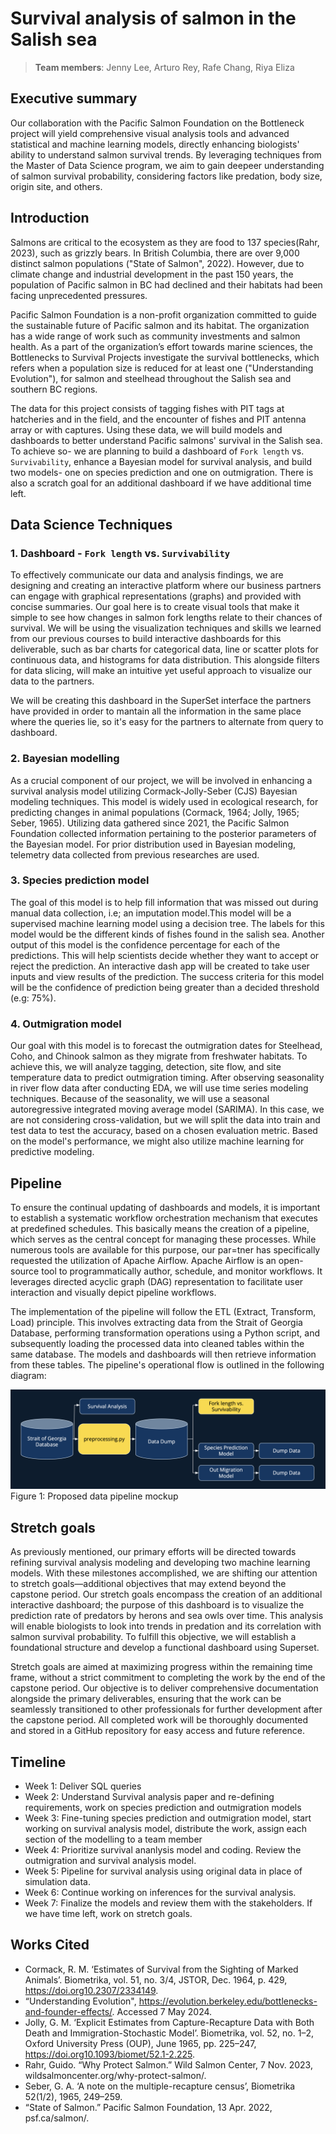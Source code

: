 # Survival analysis of salmon in the Salish sea
> **Team members**: Jenny Lee, Arturo Rey, Rafe Chang, Riya Eliza

## Executive summary
Our collaboration with the Pacific Salmon Foundation on the Bottleneck project will yield comprehensive visual analysis tools and advanced statistical and machine learning models, directly enhancing biologists' ability to understand salmon survival trends. By leveraging techniques from the Master of Data Science program, we aim to gain deepeer understanding of salmon survival probability, considering factors like predation, body size, origin site, and others.

## Introduction
Salmons are critical to the ecosystem as they are food to 137 species(Rahr, 2023), such as grizzly bears. In British Columbia, there are over 9,000 distinct salmon populations ("State of Salmon", 2022). However, due to climate change and industrial development in the past 150 years, the population of Pacific salmon in BC had declined and their habitats had been facing unprecedented pressures. 

Pacific Salmon Foundation is a non-profit organization committed to guide the sustainable future of Pacific salmon and its habitat. The organization has a wide range of work such as community investments and salmon health. As a part of the organization’s effort towards marine sciences, the Bottlenecks to Survival Projects investigate the survival bottlenecks, which refers when a population size is reduced for at least one ("Understanding Evolution"), for salmon and steelhead throughout the Salish sea and southern BC regions. 

The data for this project consists of tagging fishes with PIT tags at hatcheries and in the field, and the encounter of fishes and PIT antenna array or with captures. Using these data, we will build models and dashboards to better understand Pacific salmons' survival in the Salish sea. To achieve so- we are planning to build a dashboard of `Fork length` vs. `Survivability`, enhance a Bayesian model for survival analysis, and build two models- one on species prediction and one on outmigration. There is also a scratch goal for an additional dashboard if we have additional time left.

## Data Science Techniques
### 1. Dashboard - `Fork length` vs. `Survivability`
To effectively communicate our data and analysis findings, we are designing and creating an interactive platform where our business partners can engage with graphical representations (graphs) and provided with concise summaries. Our goal here is to create visual tools that make it simple to see how changes in salmon fork lengths relate to their chances of survival. We will be using the visualization techniques and skills we learned from our previous courses to build interactive dashboards for this deliverable, such as bar charts for categorical data, line or scatter plots for continuous data, and histograms for data distribution. This alongside filters for data slicing, will make an intuitive yet useful approach to visualize our data to the partners.

We will be creating this dashboard in the SuperSet interface the partners have provided in order to mantain all the information in the same place where the queries lie, so it's easy for the partners to alternate from query to dashboard.

### 2. Bayesian modelling
As a crucial component of our project, we will be involved in enhancing a survival analysis model utilizing Cormack-Jolly-Seber (CJS) Bayesian modeling techniques. This model is widely used in ecological research, for predicting changes in animal populations (Cormack, 1964; Jolly, 1965; Seber, 1965). Utilizing data gathered since 2021, the Pacific Salmon Foundation collected information pertaining to the posterior parameters of the Bayesian model. For prior distribution used in Bayesian modeling, telemetry data collected from previous researches are used.

### 3. Species prediction model
The goal of this model is to help fill information that was missed out during manual data collection, i.e; an imputation model.This model will be a supervised machine learning model using a decision tree. The labels for this model would be the different kinds of fishes found in the salish sea. Another output of this model is the confidence percentage for each of the predictions. This will help scientists decide whether they want to accept or reject the prediction. An interactive dash app will be created to take user inputs and view results of the prediction. The success criteria for this model will be the confidence of prediction being greater than a decided threshold (e.g: 75%).

### 4. Outmigration model
Our goal with this model is to forecast the outmigration dates for Steelhead, Coho, and Chinook salmon as they migrate from freshwater habitats. To achieve this, we will analyze tagging, detection, site flow, and site temperature data to predict outmigration timing. After observing seasonality in river flow data after conducting EDA, we will use time series modeling techniques. Because of the seasonality, we will use a seasonal autoregressive integrated moving average model (SARIMA). In this case, we are not considering cross-validation, but we will split the data into train and test data to test the accuracy, based on a chosen evaluation metric. Based on the model's performance, we might also utilize machine learning for predictive modeling. 

## Pipeline
To ensure the continual updating of dashboards and models, it is important to establish a systematic workflow orchestration mechanism that executes at predefined schedules. This basically means the creation of a pipeline, which serves as the central concept for managing these processes. While numerous tools are available for this purpose, our par=tner has specifically requested the utilization of Apache Airflow. Apache Airflow is an open-source tool to programmatically author, schedule, and monitor workflows. It leverages directed acyclic graph (DAG) representation to facilitate user interaction and visually depict pipeline workflows.  

The implementation of the pipeline will follow the ETL (Extract, Transform, Load) principle. This involves extracting data from the Strait of Georgia Database, performing transformation operations using a Python script, and subsequently loading the processed data into cleaned tables within the same database. The models and dashboards will then retrieve information from these tables. The pipeline's operational flow is outlined in the following diagram:

![Pipeline](img/pipeline.png)
Figure 1: Proposed data pipeline mockup

## Stretch goals
As previously mentioned, our primary efforts will be directed towards refining survival analysis modeling and developing two machine learning models. With these milestones accomplished, we are shifting our attention to stretch goals—additional objectives that may extend beyond the capstone period. Our stretch goals encompass the creation of an additional interactive dashboard; the purpose of this dashboard is to visualize the prediction rate of predators by herons and sea owls over time. This analysis will enable biologists to look into trends in predation and its correlation with salmon survival probability. To fulfill this objective, we will establish a foundational structure and develop a functional dashboard using Superset.

Stretch goals are aimed at maximizing progress within the remaining time frame, without a strict commitment to completing the work by the end of the capstone period. Our objective is to deliver comprehensive documentation alongside the primary deliverables, ensuring that the work can be seamlessly transitioned to other professionals for further development after the capstone period. All completed work will be thoroughly documented and stored in a GitHub repository for easy access and future reference.

## Timeline
- Week 1: Deliver SQL queries <br>
- Week 2: Understand Survival analysis paper and re-defining requirements, work on species prediction and outmigration models <br>
- Week 3: Fine-tuning species prediction and outmigration model, start working on survival analysis model, distribute the work, assign each section of the modelling to a team member <br>
- Week 4: Prioritize survival ananlysis model and coding. Review the outmigration and survival analysis model. <br>
- Week 5: Pipeline for survival analysis using original data in place of simulation data. <br>
- Week 6: Continue working on inferences for the survival analysis. <br>
- Week 7: Finalize the models and review them with the stakeholders. If we have time left, work on stretch goals.<br>

## Works Cited
- Cormack, R. M. ‘Estimates of Survival from the Sighting of Marked Animals’. Biometrika, vol. 51, no. 3/4, JSTOR, Dec. 1964, p. 429, https://doi.org10.2307/2334149.
- “Understanding Evolution", https://evolution.berkeley.edu/bottlenecks-and-founder-effects/. Accessed 7 May 2024.
- Jolly, G. M. ‘Explicit Estimates from Capture-Recapture Data with Both Death and Immigration-Stochastic Model’. Biometrika, vol. 52, no. 1–2, Oxford University Press (OUP), June 1965, pp. 225–247, https://doi.org10.1093/biomet/52.1-2.225.
- Rahr, Guido. “Why Protect Salmon.” Wild Salmon Center, 7 Nov. 2023, wildsalmoncenter.org/why-protect-salmon/.
- Seber, G. A. ‘A note on the multiple-recapture census’, Biometrika 52(1/2), 1965, 249–259.
- “State of Salmon.” Pacific Salmon Foundation, 13 Apr. 2022, psf.ca/salmon/. 
